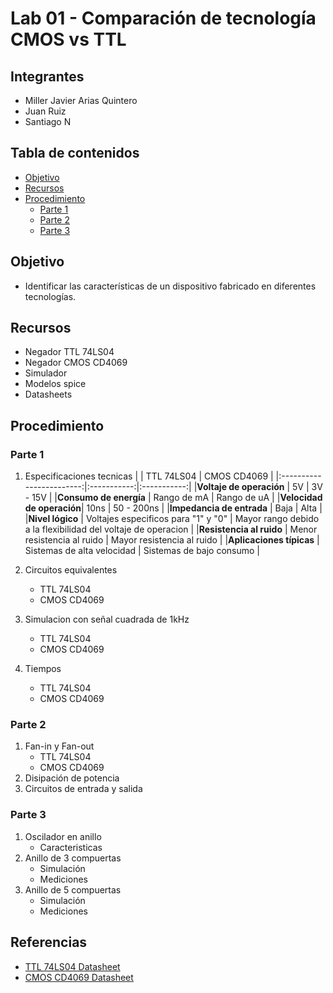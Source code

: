 # Lab 01 - Comparación de tecnología CMOS vs TTL
## Integrantes
- Miller Javier Arias Quintero
- Juan Ruiz
- Santiago N
## Tabla de contenidos
- [Objetivo](#Objetivo)
- [Recursos](#Recursos)
- [Procedimiento](#Procedimiento)
  - [Parte 1](#Parte-1)
  - [Parte 2](#Parte-2)
  - [Parte 3](#Parte-3)
## Objetivo
- Identificar las características de un dispositivo fabricado en diferentes tecnologías.
## Recursos
- Negador TTL 74LS04
- Negador CMOS CD4069
- Simulador
- Modelos spice
- Datasheets
## Procedimiento
### Parte 1
1. Especificaciones tecnicas
   |                          | TTL 74LS04  | CMOS CD4069 |
   |:------------------------:|:-----------:|:-----------:|
   |**Voltaje de operación**  | 5V          | 3V - 15V    |
   |**Consumo de energía**    | Rango de mA | Rango de uA |
   |**Velocidad de operación**| 10ns        | 50 - 200ns  |
   |**Impedancia de entrada** | Baja        | Alta        |
   |**Nivel lógico**          | Voltajes especificos para "1" y "0" | Mayor rango debido a la flexibilidad del voltaje de operacion |
   |**Resistencia al ruido**  | Menor resistencia al ruido          | Mayor resistencia al ruido   |
   |**Aplicaciones típicas**  | Sistemas de alta velocidad          | Sistemas de bajo consumo    |
   
3. Circuitos equivalentes
   - TTL 74LS04
   - CMOS CD4069
4. Simulacion con señal cuadrada de 1kHz
   - TTL 74LS04
   - CMOS CD4069
6. Tiempos
   - TTL 74LS04
   - CMOS CD4069
### Parte 2 
1. Fan-in y Fan-out
   - TTL 74LS04
   - CMOS CD4069
2. Disipación de potencia
3. Circuitos de entrada y salida
### Parte 3
1. Oscilador en anillo
   - Caracteristicas
2. Anillo de 3 compuertas
   - Simulación
   - Mediciones
3. Anillo de 5 compuertas
   - Simulación
   - Mediciones

## Referencias

  * [TTL 74LS04 Datasheet](https://www.alldatasheet.com/datasheet-pdf/view/5638/MOTOROLA/74LS04.html)
  * [CMOS CD4069 Datasheet](https://www.alldatasheet.com/datasheet-pdf/view/50860/FAIRCHILD/CD4069.html)
  

